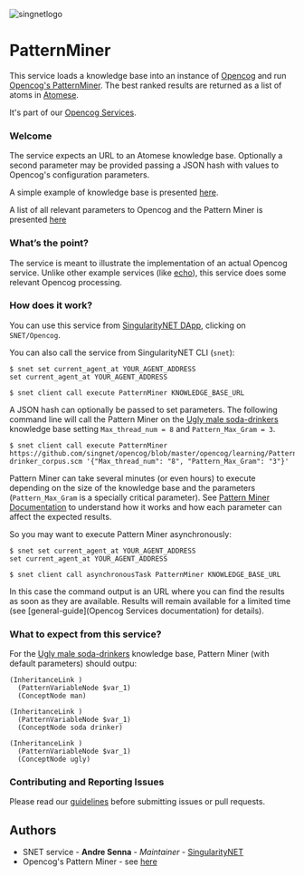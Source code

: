 [opencog-services-repo]: https://github.com/singnet/opencog-services
[dap]: http://alpha.singularitynet.io/
[opencog-pattern-miner]: https://wiki.opencog.org/w/Pattern_miner
[pattern-miner-repo]: https://github.com/opencog/opencog/tree/master/opencog/learning/PatternMiner
[opencog]: https://opencog.org/
[atomese]: https://wiki.opencog.org/w/Atomese
[soda-drinkers]: https://github.com/singnet/opencog/blob/master/opencog/learning/PatternMiner/ugly_male_soda-drinker_corpus.scm
[opencog-parameters]: https://github.com/singnet/opencog/blob/master/lib/opencog_patternminer.conf
[opencog-tutorial]: https://github.com/singnet/wiki/tree/master/tutorials/howToWriteOpencogService
[singularitynet-home]: https://www.singularitynet.io
[contribution-guidelines]: https://github.com/singnet/wiki/blob/master/guidelines/CONTRIBUTING.md

[echo]: Echo.md

![singnetlogo](assets/singnet-logo.jpg?raw=true 'SingularityNET')

# PatternMiner

This service loads a knowledge base into an instance of [Opencog][opencog] and run
[Opencog's PatternMiner][opencog-pattern-miner]. The best ranked results are
returned as a list of atoms in [Atomese][Atomese].

It's part of our [Opencog Services](opencog-services-repo).

### Welcome

The service expects an URL to an Atomese knowledge base. Optionally a second
parameter may be provided passing a JSON hash with values to Opencog's
configuration parameters.

A simple example of knowledge base is presented [here][soda-drinkers].

A list of all relevant parameters to Opencog and the Pattern Miner is presented [here][opencog-parameters]

### What’s the point?

The service is meant to illustrate the implementation of an actual Opencog
service. Unlike other example services (like [echo](Echo)), this service does
some relevant Opencog processing.

### How does it work?

You can use this service from [SingularityNET DApp][dap], clicking on `SNET/Opencog`.

You can also call the service from SingularityNET CLI (`snet`):

```
$ snet set current_agent_at YOUR_AGENT_ADDRESS
set current_agent_at YOUR_AGENT_ADDRESS

$ snet client call execute PatternMiner KNOWLEDGE_BASE_URL
```

A JSON hash can optionally be passed to set parameters. The following command
line will call the Pattern Miner on the [Ugly male soda-drinkers][soda-drinkers] knowledge base setting `Max_thread_num = 8` and `Pattern_Max_Gram = 3`.

```
$ snet client call execute PatternMiner https://github.com/singnet/opencog/blob/master/opencog/learning/PatternMiner/ugly_male_soda-drinker_corpus.scm '{"Max_thread_num": "8", "Pattern_Max_Gram": "3"}'
```

Pattern Miner can take several minutes (or even hours) to execute depending on
the size of the knowledge base and the parameters (`Pattern_Max_Gram` is a
specially critical parameter). See [Pattern Miner Documentation][opencog-pattern-miner]
to understand how it works and how each parameter can affect the expected results.

So you may want to execute Pattern Miner asynchronously:

```
$ snet set current_agent_at YOUR_AGENT_ADDRESS
set current_agent_at YOUR_AGENT_ADDRESS

$ snet client call asynchronousTask PatternMiner KNOWLEDGE_BASE_URL
```

In this case the command output is an URL where you can find the results as
soon as they are available. Results will remain available for a limited time
(see [general-guide](Opencog Services documentation) for details).

### What to expect from this service?

For the [Ugly male soda-drinkers][soda-drinkers] knowledge base, Pattern Miner (with default parameters) should outpu:

```
(InheritanceLink )
  (PatternVariableNode $var_1)
  (ConceptNode man)

(InheritanceLink )
  (PatternVariableNode $var_1)
  (ConceptNode soda drinker)

(InheritanceLink )
  (PatternVariableNode $var_1)
  (ConceptNode ugly)
```

### Contributing and Reporting Issues

Please read our [guidelines][contribution-guidelines] before
submitting issues or pull requests.


## Authors

* SNET service - **Andre Senna** - *Maintainer* - [SingularityNET][singularitynet-home]
* Opencog's Pattern Miner - see [here][pattern-miner-repo]
